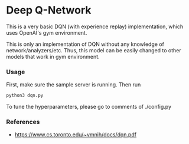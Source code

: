 # Deep Q-Network
This is a very basic DQN (with experience replay) implementation, which uses OpenAI's gym environment. 

This is only an implementation of DQN without any knowledge of network/analyzers/etc. Thus, this model can be easily changed to other models that work in gym environment. 

### Usage
First, make sure the sample server is running.
Then run
```bash
python3 dqn.py
```

To tune the hyperparameters, please go to comments of ./config.py

### References
- https://www.cs.toronto.edu/~vmnih/docs/dqn.pdf
